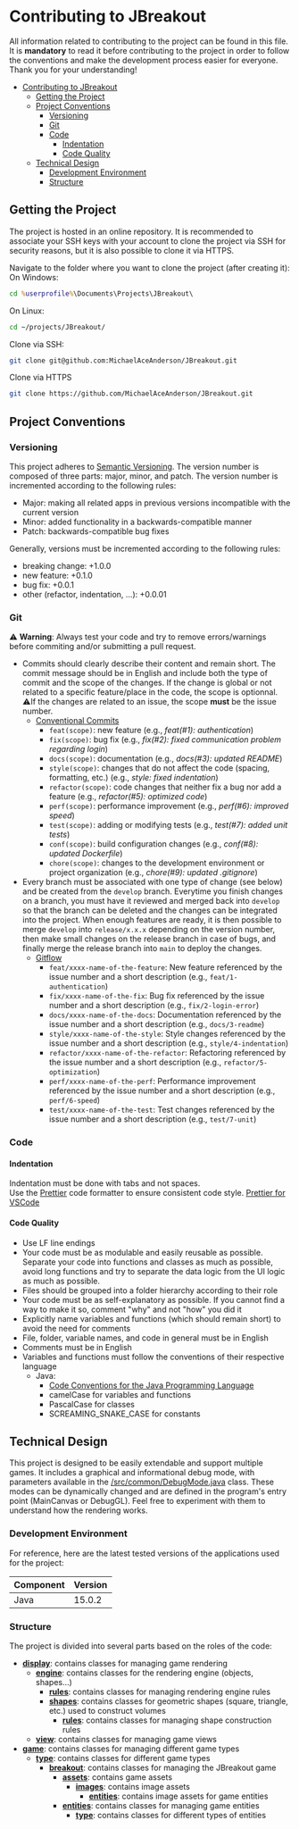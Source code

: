# Contributing to JBreakout

All information related to contributing to the project can be found in this file. It is **mandatory** to read it before contributing to the project in order to follow the conventions and make the development process easier for everyone. Thank you for your understanding!

- [Contributing to JBreakout](#contributing-to-jbreakout)
	- [Getting the Project](#getting-the-project)
	- [Project Conventions](#project-conventions)
		- [Versioning](#versioning)
		- [Git](#git)
		- [Code](#code)
			- [Indentation](#indentation)
			- [Code Quality](#code-quality)
	- [Technical Design](#technical-design)
		- [Development Environment](#development-environment)
		- [Structure](#structure)

## Getting the Project

The project is hosted in an online repository. It is recommended to associate your SSH keys with your account to clone the project via SSH for security reasons, but it is also possible to clone it via HTTPS.

Navigate to the folder where you want to clone the project (after creating it):  
On Windows:

```bat
cd %userprofile%\Documents\Projects\JBreakout\
```

On Linux:

```bash
cd ~/projects/JBreakout/
```

Clone via SSH:  

```bash
git clone git@github.com:MichaelAceAnderson/JBreakout.git
```

Clone via HTTPS

```bash
git clone https://github.com/MichaelAceAnderson/JBreakout.git
```

## Project Conventions

### Versioning

This project adheres to [Semantic Versioning](https://semver.org/). The version number is composed of three parts: major, minor, and patch. The version number is incremented according to the following rules:

- Major: making all related apps in previous versions incompatible with the current version
- Minor: added functionality in a backwards-compatible manner
- Patch: backwards-compatible bug fixes

Generally, versions must be incremented according to the following rules:

- breaking change: +1.0.0
- new feature: +0.1.0
- bug fix: +0.0.1
- other (refactor, indentation, ...): +0.0.01

### Git

⚠️ **Warning**: Always test your code and try to remove errors/warnings before commiting and/or submitting a pull request.  

- Commits should clearly describe their content and remain short. The commit message should be in English and include both the type of commit and the scope of the changes. If the change is global or not related to a specific feature/place in the code, the scope is optionnal.  
  ⚠️If the changes are related to an issue, the scope **must** be the issue number.
  - [Conventional Commits](https://www.conventionalcommits.org/en/v1.0.0/)
    - `feat(scope)`: new feature (e.g., *feat(#1): authentication*)
    - `fix(scope)`: bug fix (e.g., *fix(#2): fixed communication problem regarding login*)
    - `docs(scope)`: documentation (e.g., *docs(#3): updated README*)
    - `style(scope)`: changes that do not affect the code (spacing, formatting, etc.) (e.g., *style: fixed indentation*)
    - `refactor(scope)`: code changes that neither fix a bug nor add a feature (e.g., *refactor(#5): optimized code*)
    - `perf(scope)`: performance improvement (e.g., *perf(#6): improved speed*)
    - `test(scope)`: adding or modifying tests (e.g., *test(#7): added unit tests*)
    - `conf(scope)`: build configuration changes (e.g., *conf(#8): updated Dockerfile*)
    - `chore(scope)`: changes to the development environment or project organization (e.g., *chore(#9): updated .gitignore*)
- Every branch must be associated with one type of change (see below) and be created from the `develop` branch. Everytime you finish changes on a branch, you must have it reviewed and merged back into `develop` so that the branch can be deleted and the changes can be integrated into the project. When enough features are ready, it is then possible to merge `develop` into `release/x.x.x` depending on the version number, then make small changes on the release branch in case of bugs, and finally merge the release branch into `main` to deploy the changes.
  - [Gitflow](https://www.atlassian.com/git/tutorials/comparing-workflows/gitflow-workflow)
    - `feat/xxxx-name-of-the-feature`: New feature referenced by the issue number and a short description (e.g., `feat/1-authentication`)
    - `fix/xxxx-name-of-the-fix`: Bug fix referenced by the issue number and a short description (e.g., `fix/2-login-error`)
    - `docs/xxxx-name-of-the-docs`: Documentation referenced by the issue number and a short description (e.g., `docs/3-readme`)
    - `style/xxxx-name-of-the-style`: Style changes referenced by the issue number and a short description (e.g., `style/4-indentation`)
    - `refactor/xxxx-name-of-the-refactor`: Refactoring referenced by the issue number and a short description (e.g., `refactor/5-optimization`)
    - `perf/xxxx-name-of-the-perf`: Performance improvement referenced by the issue number and a short description (e.g., `perf/6-speed`)
    - `test/xxxx-name-of-the-test`: Test changes referenced by the issue number and a short description (e.g., `test/7-unit`)

### Code

#### Indentation

Indentation must be done with tabs and not spaces.  
Use the [Prettier](https://prettier.io/) code formatter to ensure consistent code style. [Prettier for VSCode](https://marketplace.visualstudio.com/items?itemName=esbenp.prettier-vscode)

#### Code Quality

- Use LF line endings
- Your code must be as modulable and easily reusable as possible. Separate your code into functions and classes as much as possible, avoid long functions and try to separate the data logic from the UI logic as much as possible.
- Files should be grouped into a folder hierarchy according to their role
- Your code must be as self-explanatory as possible. If you cannot find a way to make it so, comment "why" and not "how" you did it
- Explicitly name variables and functions (which should remain short) to avoid the need for comments
- File, folder, variable names, and code in general must be in English
- Comments must be in English
- Variables and functions must follow the conventions of their respective language
  - Java:
    - [Code Conventions for the Java Programming Language](https://www.oracle.com/java/technologies/javase/codeconventions-contents.html)
    - camelCase for variables and functions
    - PascalCase for classes
    - SCREAMING_SNAKE_CASE for constants

## Technical Design

This project is designed to be easily extendable and support multiple games. It includes a graphical and informational debug mode, with parameters available in the [/src/common/DebugMode.java](src/common/Debug.java) class. These modes can be dynamically changed and are defined in the program's entry point (MainCanvas or DebugGL). Feel free to experiment with them to understand how the rendering works.

### Development Environment

For reference, here are the latest tested versions of the applications used for the project:

| Component     | Version     |
|---------------|-------------|
| Java          | 15.0.2      |

### Structure

The project is divided into several parts based on the roles of the code:

- [**display**](src/display/): contains classes for managing game rendering
  - [**engine**](src/display/engine/): contains classes for the rendering engine (objects, shapes...)
    - [**rules**](src/display/engine/rules/): contains classes for managing rendering engine rules
    - [**shapes**](src/display/engine/shapes/): contains classes for geometric shapes (square, triangle, etc.) used to construct volumes
      - [**rules**](src/display/engine/shapes/rules/): contains classes for managing shape construction rules
  - [**view**](src/display/view/): contains classes for managing game views
- [**game**](src/game/): contains classes for managing different game types
  - [**type**](src/game/type/): contains classes for different game types
    - [**breakout**](src/game/type/breakout/): contains classes for managing the JBreakout game
      - [**assets**](src/game/type/breakout/assets/): contains game assets
        - [**images**](src/game/type/breakout/assets/images/): contains image assets
          - [**entities**](src/game/type/breakout/assets/images/entities/): contains image assets for game entities
      - [**entities**](src/game/type/breakout/entities/): contains classes for managing game entities
        - [**type**](src/game/type/breakout/entities/type/): contains classes for different types of entities
